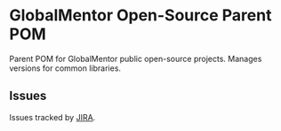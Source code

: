 # GlobalMentor Open-Source Parent POM

Parent POM for GlobalMentor public open-source projects. Manages versions for common libraries.

## Issues

Issues tracked by [JIRA](https://globalmentor.atlassian.net/projects/JAVA).
